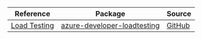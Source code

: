 | Reference | Package | Source |
|---|---|---|
|[Load Testing](developer-loadtesting-readme.md)|[azure-developer-loadtesting](https://pypi.org/project/azure-developer-loadtesting)|[GitHub](https://github.com/Azure/azure-sdk-for-python/blob/main/sdk/loadtesting/azure-developer-loadtesting)|
